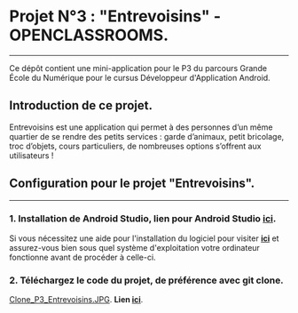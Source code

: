 # **Projet N°3 : "Entrevoisins" - OPENCLASSROOMS.**_________________________________________________________________________________________________________________Ce dépôt contient une mini-application pour le P3 du parcours Grande École du Numérique pour le cursus Développeur d'Application Android.## Introduction de ce projet.Entrevoisins est une application qui  permet à des personnes d’un même quartier de se rendre des petits services : garde d’animaux, petit bricolage, troc d’objets, cours particuliers, de nombreuses options s’offrent aux utilisateurs !## Configuration pour le projet "Entrevoisins"._________________________________________________________________________________________________________________### 1. Installation de Android Studio, lien pour Android Studio **[ici](https://developer.android.com/studio)**.Si vous nécessitez une aide pour l'installation du logiciel pour visiter **[ici](https://www.tutorialspoint.com/android/android_studio.htm)** et assurez-vous bien sous quel système d'exploitation votre ordinateur fonctionne avant de procéder à celle-ci.### 2. Téléchargez le code du projet, de préférence avec git clone.[Clone_P3_Entrevoisins.JPG](Clone_P3_Entrevoisins.JPG). **Lien [ici](https://github.com/rouge13/P3Entrevoisins/tree/Feature/ShowDetailsOfPeopleAndAddInFavorite)**.